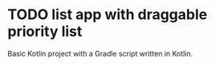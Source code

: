 TODO list app with draggable priority list
==========================================

Basic Kotlin project with a Gradle script written in Kotlin. 
